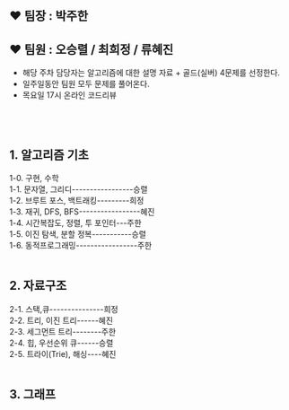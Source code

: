 ## ❤️ 팀장 : 박주한 <br>
## ❤️ 팀원 : 오승렬 / 최희정 / 류혜진 <br>

- 해당 주차 담당자는 알고리즘에 대한 설명 자료 + 골드(실버) 4문제를 선정한다.
- 일주일동안 팀원 모두 문제를 풀어온다.
- 목요일 17시 온라인 코드리뷰 <br><br><br><br>

## 1. 알고리즘 기초
1-0. 구현, 수학<br>
1-1. 문자열, 그리디-----------------승렬<br>
1-2. 브루트 포스, 백트래킹---------희정<br>
1-3. 재귀, DFS, BFS-----------------혜진<br>
1-4. 시간복잡도, 정렬, 투 포인터---주한<br>
1-5. 이진 탐색, 분할 정복-----------승렬<br>
1-6. 동적프로그래밍-----------------주한<br><br>

## 2. 자료구조
2-1. 스택,큐---------------희정<br>
2-2. 트리, 이진 트리------혜진<br>
2-3. 세그먼트 트리--------주한<br>
2-4. 힙, 우선순위 큐------승렬<br>
2-5. 트라이(Trie), 해싱----혜진<br><br>

## 3. 그래프
